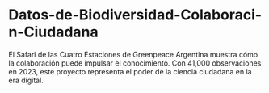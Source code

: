 # Datos-de-Biodiversidad-Colaboraci-n-Ciudadana
El Safari de las Cuatro Estaciones de Greenpeace Argentina muestra cómo la colaboración puede impulsar el conocimiento. Con 41,000 observaciones en 2023, este proyecto representa el poder de la ciencia ciudadana en la era digital.
